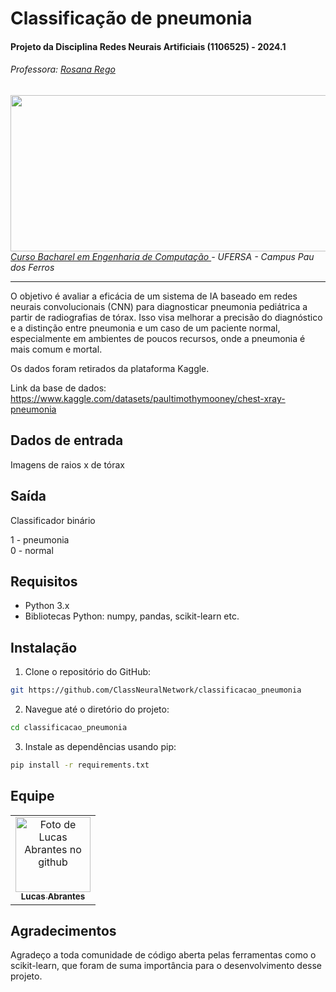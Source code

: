# Classificação de pneumonia

#### Projeto da Disciplina Redes Neurais Artificiais (1106525) - 2024.1
###### Professora: [Rosana Rego](https://github.com/roscibely)
<div>
  <img src="https://raw.githubusercontent.com/roscibely/algorithms-and-data-structure/main/root/ufersa.jpg" width="700" height="250">
</div>
<i> <a href="https://engsoftwarepaudosferros.ufersa.edu.br/apresentacao/"> Curso Bacharel em Engenharia de Computação  </a> - UFERSA - Campus Pau dos Ferros </a></i>

---

O objetivo é avaliar a eficácia de um sistema de IA baseado em redes neurais convolucionais (CNN) para diagnosticar pneumonia pediátrica a partir de radiografias de tórax. Isso visa melhorar a precisão do diagnóstico e a distinção entre pneumonia e um caso de um paciente normal, especialmente em ambientes de poucos recursos, onde a pneumonia é mais comum e mortal.

Os dados foram retirados da plataforma Kaggle.

Link da base de dados: https://www.kaggle.com/datasets/paultimothymooney/chest-xray-pneumonia

## Dados de entrada
 
Imagens de raios x de tórax


## Saída

Classificador binário

1 - pneumonia<br>
0 - normal

## Requisitos

- Python 3.x
- Bibliotecas Python: numpy, pandas, scikit-learn etc. 

## Instalação

1. Clone o repositório do GitHub:

```bash
git https://github.com/ClassNeuralNetwork/classificacao_pneumonia
```

2. Navegue até o diretório do projeto:

```bash
cd classificacao_pneumonia
```

3. Instale as dependências usando pip:

```bash
pip install -r requirements.txt
```

 
 ## Equipe
<table align="center">
  <tr>    
    <td align="center">
      <a href="https://github.com/Lucas-Abrantes">
        <img src="https://avatars.githubusercontent.com/u/98098954?v=4" 
        width="120px;" 
        alt="Foto de Lucas Abrantes no github"/><br>
        <sub>
          <b>Lucas Abrantes</b>
         </sub>
      </a>
    </td>
  </tr>
</table>


## Agradecimentos

Agradeço a toda comunidade de código aberta pelas ferramentas como o scikit-learn, que foram de suma importância para o desenvolvimento desse projeto.